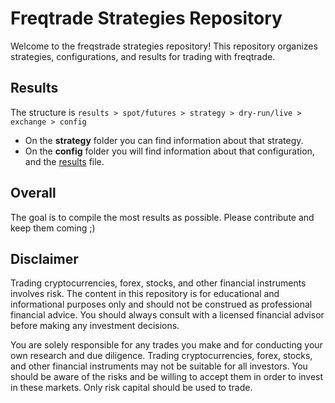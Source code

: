 # Freqtrade Strategies Repository

Welcome to the freqstrade strategies repository! This repository organizes strategies, configurations, and results for trading with freqtrade.

## Results
The structure is `results > spot/futures > strategy > dry-run/live > exchange > config`  
- On the **strategy** folder you can find information about that strategy.  
- On the **config** folder you will find information about that configuration, and the <ins>results</ins> file.

## Overall
The goal is to compile the most results as possible. Please contribute and keep them coming ;)

## Disclaimer

Trading cryptocurrencies, forex, stocks, and other financial instruments involves risk. The content in this repository is for educational and informational purposes only and should not be construed as professional financial advice. You should always consult with a licensed financial advisor before making any investment decisions.

You are solely responsible for any trades you make and for conducting your own research and due diligence. Trading cryptocurrencies, forex, stocks, and other financial instruments may not be suitable for all investors. You should be aware of the risks and be willing to accept them in order to invest in these markets. Only risk capital should be used to trade.

